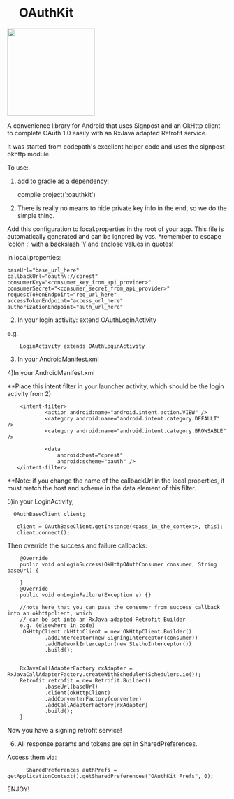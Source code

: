 &nbsp;&nbsp; &nbsp;OAuthKit 
=============


<img src="http://i.imgur.com/Fmmv1Zh.png" height="200"/> 

A convenience library for Android that uses Signpost and an OkHttp client to complete OAuth 1.0 easily with an RxJava adapted Retrofit service.

It was started from codepath's excellent helper code and uses the signpost-okhttp module.


To use:

1) add to gradle as a dependency:

    compile project(':oauthkit')



2) There is really no means to hide private key info in the end, so we do the simple thing.

 Add this configuration to local.properties in the root of your app.
 This file is automatically generated and can be ignored by vcs.
  *remember to escape ‘colon :’ with a  backslash ’\’ and enclose values in quotes!
 
in local.properties:
 
    baseUrl="base_url_here"
    callbackUrl="oauth\://cprest"  
    consumerKey="<consumer_key_from_api_provider>"
    consumerSecret="<consumer_secret_from_api_provider>"
    requestTokenEndpoint="req_url_here"
    accessTokenEndpoint="access_url_here"
    authorizationEndpoint="auth_url_here"


2) In your login activity:
 extend OAuthLoginActivity
 
 e.g.
 
        LoginActivity extends OAuthLoginActivity
 
 3) In your AndroidManifest.xml
 
      <activity android:name="com.anubis.oauthkit.OAuthLoginActivity" />
 
 4)In your AndroidManifest.xml
 
 **Place this intent filter in your launcher activity, which should be the login activity from 2)
    
        <intent-filter>
                <action android:name="android.intent.action.VIEW" />
                <category android:name="android.intent.category.DEFAULT" />
                <category android:name="android.intent.category.BROWSABLE" />

                <data
                    android:host="cprest"
                    android:scheme="oauth" />
       </intent-filter>
**Note: if you change the name of the callbackUrl in the local.properties, it must match the host and scheme in the
data element of this filter.

5)in your LoginActivity, 
      
      OAuthBaseClient client;
  
       client = OAuthBaseClient.getInstance(<pass_in_the_context>, this);
       client.connect();
   
   Then override the success and failure callbacks:
   
        @Override
        public void onLoginSuccess(OkHttpOAuthConsumer consumer, String baseUrl) {
        
        }
        @Override
        public void onLoginFailure(Exception e) {}
        
        //note here that you can pass the consumer from success callback into an okhttpclient, which
        // can be set into an RxJava adapted Retrofit Builder
        e.g. (elsewhere in code)
         OkHttpClient okHttpClient = new OkHttpClient.Builder()
                .addInterceptor(new SigningInterceptor(consumer))
                .addNetworkInterceptor(new StethoInterceptor())
                .build();


        RxJavaCallAdapterFactory rxAdapter = RxJavaCallAdapterFactory.createWithScheduler(Schedulers.io());
        Retrofit retrofit = new Retrofit.Builder()
                .baseUrl(baseUrl)
                .client(okHttpClient)
                .addConverterFactory(converter)
                .addCallAdapterFactory(rxAdapter)
                .build();
        }
    

        
 Now you have a signing retrofit service!
 
 6) All response params and tokens are set in SharedPreferences.
 
 Access them via:
          
          SharedPreferences authPrefs = getApplicationContext().getSharedPreferences("OAuthKit_Prefs", 0);
 
 ENJOY!
     




 
 

